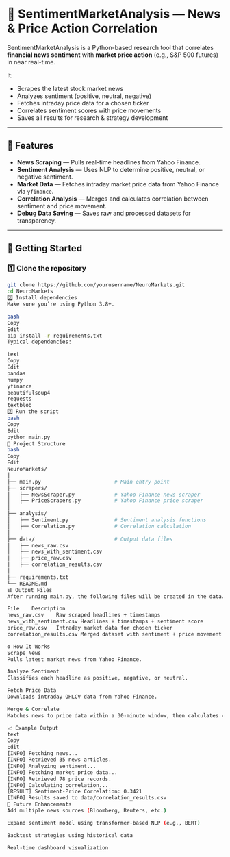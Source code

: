 # 🧠 SentimentMarketAnalysis — News & Price Action Correlation

SentimentMarketAnalysis is a Python-based research tool that correlates **financial news sentiment** with **market price action** (e.g., S&P 500 futures) in near real-time.

It:
- Scrapes the latest stock market news
- Analyzes sentiment (positive, neutral, negative)
- Fetches intraday price data for a chosen ticker
- Correlates sentiment scores with price movements
- Saves all results for research & strategy development

---

## 📌 Features

- **News Scraping** — Pulls real-time headlines from Yahoo Finance.
- **Sentiment Analysis** — Uses NLP to determine positive, neutral, or negative sentiment.
- **Market Data** — Fetches intraday market price data from Yahoo Finance via `yfinance`.
- **Correlation Analysis** — Merges and calculates correlation between sentiment and price movement.
- **Debug Data Saving** — Saves raw and processed datasets for transparency.

---

## 🚀 Getting Started

### 1️⃣ Clone the repository
```bash
git clone https://github.com/yourusername/NeuroMarkets.git
cd NeuroMarkets
2️⃣ Install dependencies
Make sure you’re using Python 3.8+.

bash
Copy
Edit
pip install -r requirements.txt
Typical dependencies:

text
Copy
Edit
pandas
numpy
yfinance
beautifulsoup4
requests
textblob
3️⃣ Run the script
bash
Copy
Edit
python main.py
📂 Project Structure
bash
Copy
Edit
NeuroMarkets/
│
├── main.py                        # Main entry point
├── scrapers/
│   ├── NewsScraper.py             # Yahoo Finance news scraper
│   ├── PriceScrapers.py           # Yahoo Finance price scraper
│
├── analysis/
│   ├── Sentiment.py               # Sentiment analysis functions
│   ├── Correlation.py             # Correlation calculation
│
├── data/                          # Output data files
│   ├── news_raw.csv
│   ├── news_with_sentiment.csv
│   ├── price_raw.csv
│   ├── correlation_results.csv
│
├── requirements.txt
└── README.md
📊 Output Files
After running main.py, the following files will be created in the data/ folder:

File	Description
news_raw.csv	Raw scraped headlines + timestamps
news_with_sentiment.csv	Headlines + timestamps + sentiment score
price_raw.csv	Intraday market data for chosen ticker
correlation_results.csv	Merged dataset with sentiment + price movement + calculated correlation

⚙️ How It Works
Scrape News
Pulls latest market news from Yahoo Finance.

Analyze Sentiment
Classifies each headline as positive, negative, or neutral.

Fetch Price Data
Downloads intraday OHLCV data from Yahoo Finance.

Merge & Correlate
Matches news to price data within a 30-minute window, then calculates correlation.

📈 Example Output
text
Copy
Edit
[INFO] Fetching news...
[INFO] Retrieved 35 news articles.
[INFO] Analyzing sentiment...
[INFO] Fetching market price data...
[INFO] Retrieved 78 price records.
[INFO] Calculating correlation...
[RESULT] Sentiment-Price Correlation: 0.3421
[INFO] Results saved to data/correlation_results.csv
🔮 Future Enhancements
Add multiple news sources (Bloomberg, Reuters, etc.)

Expand sentiment model using transformer-based NLP (e.g., BERT)

Backtest strategies using historical data

Real-time dashboard visualization
